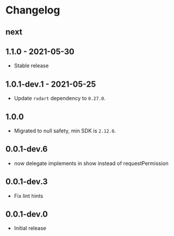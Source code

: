 # Changelog

## next


## 1.1.0 - 2021-05-30

* Stable release

## 1.0.1-dev.1 - 2021-05-25

* Update `rxdart` dependency to `0.27.0`.

## 1.0.0

* Migrated to null safety, min SDK is `2.12.0`.

## 0.0.1-dev.6

* now delegate implements in show instead of requestPermission

## 0.0.1-dev.3

* Fix lint hints

## 0.0.1-dev.0

* Initial release
